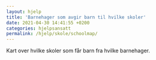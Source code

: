 ```yaml
---
layout: hjelp
title: 'Barnehager som avgir barn til hvilke skoler'
date: 2021-04-30 14:41:55 +0200
categories: hjelpsansatt
permalink: /hjelp/skole/schoolmap/
---
```


Kart over hvilke skoler som får barn fra hvilke barnehager.